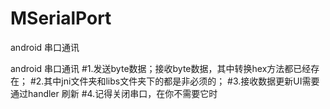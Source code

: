 # MSerialPort
android 串口通讯

android 串口通讯 
#1.发送byte数据；接收byte数据，其中转换hex方法都已经存在；
#2.其中jni文件夹和libs文件夹下的都是非必须的；
#3.接收数据更新UI需要通过handler 刷新
#4.记得关闭串口，在你不需要它时
